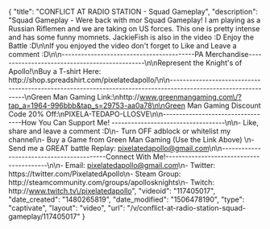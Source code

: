{
    "title": "CONFLICT AT RADIO STATION - Squad Gameplay",
    "description": "Squad Gameplay - Were back with mor Squad Gameplay!  I am playing as a Russian Riflemen and we are taking on US forces.  This one is pretty intense and has some funny momnets.  JackieFish is also in the video :D  Enjoy the Battle :D\n\nIf you enjoyed the video don't forget to Like and Leave a comment :D\n\n-----------------------------------------PA Merchandise----------------------------------------------\n\nRepresent the Knight's of Apollo!\nBuy a T-shirt Here: http:\/\/shop.spreadshirt.com\/pixelatedapollo\/\n\n---------------------------------------------------------------------------------------------------------------\nGreen Man Gaming Link:\nhttp:\/\/www.greenmangaming.com\/?tap_a=1964-996bbb&tap_s=29753-aa0a78\n\nGreen Man Gaming Discount Code 20% Off:\nPIXELA-TEDAPO-LLOSVE\n\n----------------------------------How You Can Support Me! -----------------------------------\n\n- Like, share and leave a comment :D\n- Turn OFF adblock or whitelist my channel\n- Buy a Game from Green Man Gaming (Use the Link Above) \n- Send me a GREAT battle Replay: pixelatedapollo@gmail.com\n\n------------------------------------------Connect With Me!-----------------------------------------\n\n- Email: pixelatedapollo@gmail.com\n- Twitter: https:\/\/twitter.com\/PixelatedApollo\n- Steam Group:  http:\/\/steamcommunity.com\/groups\/apollosknights\n- Twitch: http:\/\/www.twitch.tv\/pixelatedapollo",
    "videoid": "117405017",
    "date_created": "1480265819",
    "date_modified": "1506478190",
    "type": "captivate",
    "layout": "video",
    "url": "\/v\/conflict-at-radio-station-squad-gameplay\/117405017"
}